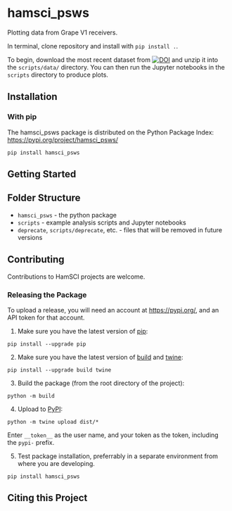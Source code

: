# hamsci_psws
Plotting data from Grape V1 receivers.

In terminal, clone repository and install with `pip install .`.

To begin, download the most recent dataset from [![DOI](https://zenodo.org/badge/DOI/10.5281/zenodo.6622112.svg)](https://doi.org/10.5281/zenodo.6622111) and unzip it into the `scripts/data/` directory. You can then run the Jupyter notebooks in the `scripts` directory to produce plots. 


## Installation


### With pip

The hamsci_psws package is distributed on the Python Package Index: https://pypi.org/project/hamsci_psws/

`pip install hamsci_psws`


## Getting Started


## Folder Structure

- `hamsci_psws` -  the python package
- `scripts` - example analysis scripts and Jupyter notebooks
- `deprecate`, `scripts/deprecate`, etc. - files that will be removed in future versions


## Contributing

Contributions to HamSCI projects are welcome.

### Releasing the Package

To upload a release, you will need an account at https://pypi.org/, and an API token for that account.

1. Make sure you have the latest version of [pip](https://pip.pypa.io/en/stable/):

`pip install --upgrade pip`

2. Make sure you have the latest version of [build](https://pypa-build.readthedocs.io/en/stable/index.html) and [twine](https://twine.readthedocs.io/en/latest/):

`pip install --upgrade build twine`

3. Build the package (from the root directory of the project):

`python -m build`

4. Upload to [PyPI](https://pypi.org/):

`python -m twine upload dist/*`

Enter `__token__` as the user name, and your token as the token, including the `pypi-` prefix.

5. Test package installation, preferrably in a separate environment from where you are developing.

`pip install hamsci_psws`


## Citing this Project
